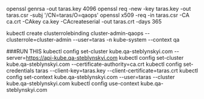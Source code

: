 openssl genrsa -out taras.key 4096
openssl req -new -key taras.key -out taras.csr -subj '/CN=taras/O=qaops'
openssl x509 -req -in taras.csr -CA ca.crt -CAkey ca.key -CAcreateserial -out taras.crt -days 365

kubectl create clusterrolebinding cluster-admin-qaops --clusterrole=cluster-admin --user=taras -n kube-system --context qa


###RUN THIS
kubectl config set-cluster kube.qa-steblynskyi.com --server=https://api-kube.qa-steblynskyi.com
kubectl config set-cluster kube.qa-steblynskyi.com --certificate-authority=ca.crt
kubectl config set-credentials taras --client-key=taras.key --client-certificate=taras.crt
kubectl config set-context kube.qa-steblynskyi.com --user=taras --cluster kube.qa-steblynskyi.com
kubectl config use-context kube.qa-steblynskyi.com